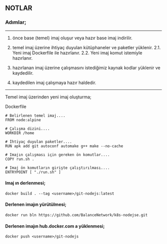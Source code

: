 ## NOTLAR

### Adımlar;

---

1. önce base (temel) imaj oluşur veya hazır base imaj indirilir.
2. temel imaj üzerine ihtiyaç duyulan kütüphaneler ve paketler yüklenir.
    2.1. Yeni imaj Dockerfile ile hazırlanır.
    2.2. Yeni imaj komut istemiyle hazırlanır.

3. hazırlanan imaj üzerine çalışmasını istediğimiz kaynak kodlar yüklenir ve kaydedilir.
4. kaydedilen imaj çalışmaya hazır haldedir.

***


Temel imaj üzerinden yeni imaj oluşturma;

Dockerfile
```
# Belirlenen temel imaj....
FROM node:alpine

# Çalışma dizini....
WORKDIR /home

# İhtiyaç duyulan paketler....
RUN apk add git autoconf automake g++ make --no-cache

# Imajın çalışması için gereken ön komutlar....
COPY run.sh .

# Imaj ön komutların girişte çalıştırılması....
ENTRYPOINT [ "./run.sh" ]

```

#### Imaj ın derlenmesi;

```
docker build . --tag <username>/git-nodejs:latest
```

#### Derlenen imajın yürütülmesi;

```
docker run bln https://github.com/BalanceNetwork/k8s-nodejse.git
```

#### Derlenen imajın hub.docker.com a yüklenmesi;

```
docker push <username>/git-nodejs
```



